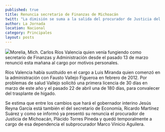 ```yaml
---
published: true
title: Renuncia secretario de Finanzas de Michoacán
twitt: "La dimisión se suma a la salida del procurador de Justicia del estado, Plácido Torres Pineda, cuyo lugar fue ocupado, como encargado de despacho, por el subprocurador Marco Vinicio Aguilera"
author: La Jornada
location: Nacional
category: Principales
layout: posts
---
```


![](http://i.imgur.com/zb1gUL0m.jpg)Morelia, Mich. Carlos Ríos Valencia quien venía fungiendo como secretario de Finanzas y Administración desde el pasado 13 de marzo renunció esta mañana al cargo por motivos personales.

Ríos Valencia había sustituido en el cargo a Luis Miranda quien comenzó en la administración con Fausto Vallejo Figueroa en febrero de 2012. Por problemas de salud Vallejo solicitó una primera licencia de 30 días  en marzo de este año y el pasado 22 de abril una de 180 días, para convalecer del trasplante de hígado.

Se estima que entre los cambios que hará el gobernador interino Jesús Reyna García está también el del secretario de Economía, Ricardo Martínez Suárez y como se informó ya presentó su renuncia el procurador de Justicia de Michoacán, Plácido Torres Pineda y quedó temporalmente a cargo de esa dependencia el subprocurador Marco Vinicio Aguilera.

